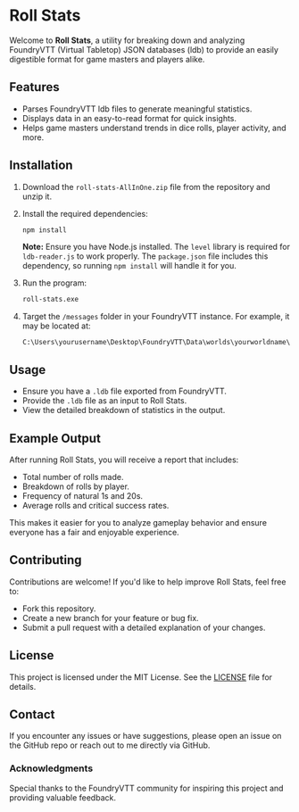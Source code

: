 # Roll Stats

Welcome to **Roll Stats**, a utility for breaking down and analyzing FoundryVTT (Virtual Tabletop) JSON databases (ldb) to provide an easily digestible format for game masters and players alike.

## Features

- Parses FoundryVTT ldb files to generate meaningful statistics.
- Displays data in an easy-to-read format for quick insights.
- Helps game masters understand trends in dice rolls, player activity, and more.

## Installation

1. Download the `roll-stats-AllInOne.zip` file from the repository and unzip it.

2. Install the required dependencies:
   ```bash
   npm install
   ```

   **Note:** Ensure you have Node.js installed. The `level` library is required for `ldb-reader.js` to work properly. The `package.json` file includes this dependency, so running `npm install` will handle it for you.

3. Run the program:
   ```bash
   roll-stats.exe
   ```

4. Target the `/messages` folder in your FoundryVTT instance. For example, it may be located at:
   ```
   C:\Users\yourusername\Desktop\FoundryVTT\Data\worlds\yourworldname\data\messages
   ```

## Usage

- Ensure you have a `.ldb` file exported from FoundryVTT.
- Provide the `.ldb` file as an input to Roll Stats.
- View the detailed breakdown of statistics in the output.

## Example Output

After running Roll Stats, you will receive a report that includes:
- Total number of rolls made.
- Breakdown of rolls by player.
- Frequency of natural 1s and 20s.
- Average rolls and critical success rates.

This makes it easier for you to analyze gameplay behavior and ensure everyone has a fair and enjoyable experience.

## Contributing

Contributions are welcome! If you'd like to help improve Roll Stats, feel free to:
- Fork this repository.
- Create a new branch for your feature or bug fix.
- Submit a pull request with a detailed explanation of your changes.

## License

This project is licensed under the MIT License. See the [LICENSE](LICENSE) file for details.

## Contact

If you encounter any issues or have suggestions, please open an issue on the GitHub repo or reach out to me directly via GitHub.

### Acknowledgments

Special thanks to the FoundryVTT community for inspiring this project and providing valuable feedback.
